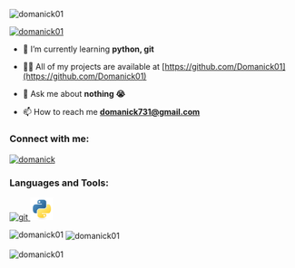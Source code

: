 <p align="left"> <img src="https://komarev.com/ghpvc/?username=domanick01&label=Profile%20views&color=0e75b6&style=flat" alt="domanick01" /> </p>

<p align="left"> <a href="https://github.com/ryo-ma/github-profile-trophy"><img src="https://github-profile-trophy.vercel.app/?username=domanick01" alt="domanick01" /></a> </p>

- 🌱 I’m currently learning **python, git**

- 👨‍💻 All of my projects are available at [https://github.com/Domanick01](https://github.com/Domanick01)

- 💬 Ask me about **nothing 😭**

- 📫 How to reach me **domanick731@gmail.com**

<h3 align="left">Connect with me:</h3>
<p align="left">
<a href="https://www.leetcode.com/domanick" target="blank"><img align="center" src="https://raw.githubusercontent.com/rahuldkjain/github-profile-readme-generator/master/src/images/icons/Social/leet-code.svg" alt="domanick" height="30" width="40" /></a>
</p>

<h3 align="left">Languages and Tools:</h3>
<p align="left"> <a href="https://git-scm.com/" target="_blank" rel="noreferrer"> <img src="https://www.vectorlogo.zone/logos/git-scm/git-scm-icon.svg" alt="git" width="40" height="40"/> </a> <a href="https://www.python.org" target="_blank" rel="noreferrer"> <img src="https://raw.githubusercontent.com/devicons/devicon/master/icons/python/python-original.svg" alt="python" width="40" height="40"/> </a> </p>

<p><img align="left" src="https://github-readme-stats.vercel.app/api/top-langs?username=domanick01&show_icons=true&locale=en&layout=compact" alt="domanick01" /></p>

<p>&nbsp;<img align="center" src="https://github-readme-stats.vercel.app/api?username=domanick01&show_icons=true&locale=en" alt="domanick01" /></p>

<p><img align="center" src="https://github-readme-streak-stats.herokuapp.com/?user=domanick01&" alt="domanick01" /></p>
